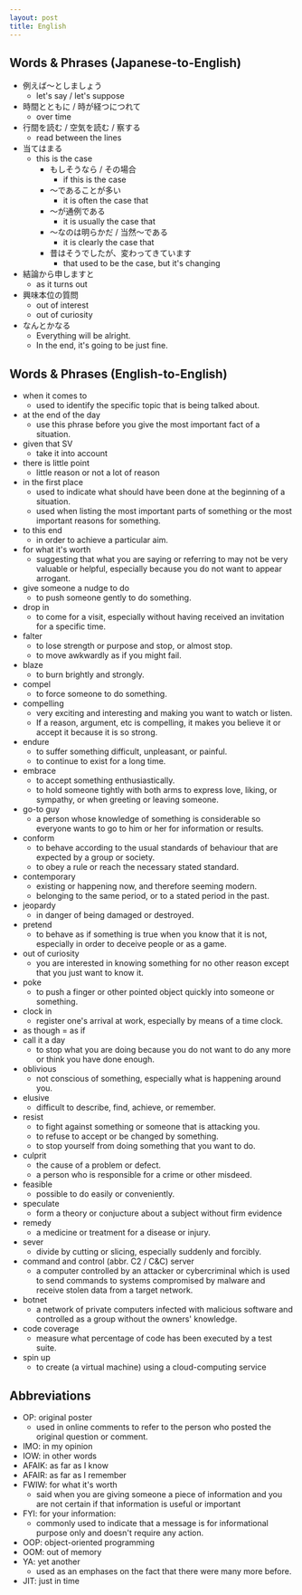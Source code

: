 ```yaml
---
layout: post
title: English
---
```



## Words & Phrases (Japanese-to-English)
- 例えば〜としましょう
	- let's say / let's suppose
- 時間とともに / 時が経つにつれて
	- over time
- 行間を読む / 空気を読む / 察する
	- read between the lines
- 当てはまる
	- this is the case
		- もしそうなら / その場合
			- if this is the case
		- 〜であることが多い
			- it is often the case that
		- 〜が通例である
			- it is usually the case that
		- 〜なのは明らかだ / 当然〜である
			- it is clearly the case that
		- 昔はそうでしたが、変わってきています
			- that used to be the case, but it's changing
- 結論から申しますと
	- as it turns out
- 興味本位の質問
	- out of interest
	- out of curiosity
- なんとかなる
	- Everything will be alright.
	- In the end, it's going to be just fine.


## Words & Phrases (English-to-English)
- when it comes to
	- used to identify the specific topic that is being talked about.
- at the end of the day
	- use this phrase before you give the most important fact of a situation.
- given that SV
	- take it into account
- there is little point
	- little reason or not a lot of reason
- in the first place
	- used to indicate what should have been done at the beginning of a situation.
	- used when listing the most important parts of something or the most important reasons for something.
- to this end
	- in order to achieve a particular aim.
- for what it's worth
	- suggesting that what you are saying or referring to may not be very valuable or helpful, especially because you do not want to appear arrogant.
- give someone a nudge to do
	- to push someone gently to do something.
- drop in
	- to come for a visit, especially without having received an invitation for a specific time.
- falter
	- to lose strength or purpose and stop, or almost stop.
	- to move awkwardly as if you might fail.
- blaze
	- to burn brightly and strongly.
- compel
	- to force someone to do something.
- compelling
	- very exciting and interesting and making you want to watch or listen.
	- If a reason, argument, etc is compelling, it makes you believe it or accept it because it is so strong.
- endure
	- to suffer something difficult, unpleasant, or painful.
	- to continue to exist for a long time.
- embrace
	- to accept something enthusiastically.
	- to hold someone tightly with both arms to express love, liking, or sympathy, or when greeting or leaving someone.
- go-to guy
	- a person whose knowledge of something is considerable so everyone wants to go to him or her for information or results.
- conform
	- to behave according to the usual standards of behaviour that are expected by a group or society.
	- to obey a rule or reach the necessary stated standard.
- contemporary
	- existing or happening now, and therefore seeming modern.
	- belonging to the same period, or to a stated period in the past.
- jeopardy
	- in danger of being damaged or destroyed.
- pretend
	- to behave as if something is true when you know that it is not, especially in order to deceive people or as a game.
- out of curiosity
	- you are interested in knowing something for no other reason except that you just want to know it.
- poke
	- to push a finger or other pointed object quickly into someone or something.
- clock in
	- register one's arrival at work, especially by means of a time clock.
- as though = as if
- call it a day
	- to stop what you are doing because you do not want to do any more or think you have done enough.
- oblivious
	- not conscious of something, especially what is happening around you.
- elusive
	- difficult to describe, find, achieve, or remember.
- resist
	- to fight against something or someone that is attacking you.
	- to refuse to accept or be changed by something.
	- to stop yourself from doing something that you want to do.
- culprit
	- the cause of a problem or defect.
	- a person who is responsible for a crime or other misdeed.
- feasible
	- possible to do easily or conveniently.
- speculate
	- form a theory or conjucture about a subject without firm evidence
- remedy
	- a medicine or treatment for a disease or injury.
- sever
	- divide by cutting or slicing, especially suddenly and forcibly.
- command and control (abbr. C2 / C&C) server
	- a computer controlled by an attacker or cybercriminal which is used to send commands to systems compromised by malware and receive stolen data from a target network.
- botnet
	- a network of private computers infected with malicious software and controlled as a group without the owners' knowledge.
- code coverage
	- measure what percentage of code has been executed by a test suite.
- spin up
	- to create (a virtual machine) using a cloud-computing service



## Abbreviations
- OP: original poster
	- used in online comments to refer to the person who posted the original question or comment.
- IMO: in my opinion
- IOW: in other words
- AFAIK: as far as I know
- AFAIR: as far as I remember
- FWIW: for what it's worth
	- said when you are giving someone a piece of information and you are not certain if that information is useful or important
- FYI: for your information:
	- commonly used to indicate that a message is for informational purpose only and doesn't require any action.
- OOP: object-oriented programming
- OOM: out of memory
- YA: yet another
	- used as an emphases on the fact that there were many more before.
- JIT: just in time